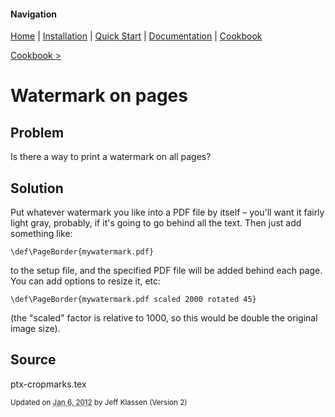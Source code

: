 #### Navigation

[Home](../../home/README.md)  | [Installation](../../installation/README.md) | [Quick Start](../../quick-start/README.md) | [Documentation](../../documentation/README.md) | [Cookbook ](../README.md)

[Cookbook >](../README.md)


# <span class="entry-title">Watermark on pages</span>

## <a name="TOC-Problem">Problem</a>

<a name="TOC-Problem">

Is there a way to print a watermark on all pages?

</a>

## <a name="TOC-Problem"></a><a name="TOC-Solution">Solution</a>

<a name="TOC-Solution">Put whatever watermark you like into a PDF file by itself – you'll want it fairly light gray, probably, if it's going to go behind all the text. Then just add something like:

```
\def\PageBorder{mywatermark.pdf}
```

to the setup file, and the specified PDF file will be added behind each page. You can add options to resize it, etc:

```
\def\PageBorder{mywatermark.pdf scaled 2000 rotated 45}
```

(the "scaled" factor is relative to 1000, so this would be double the original image size).

</a>

## <a name="TOC-Solution"></a><a name="TOC-Source">Source</a>

<a name="TOC-Source">

ptx-cropmarks.tex



<small>Updated on <abbr class="updated" title="2012-01-06T16:11:54.537Z">Jan 6, 2012</abbr> by <span class="author"><span class="vcard">Jeff Klassen</span> </span>(Version <span class="sites:revision">2</span>)</small>
